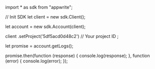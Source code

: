import * as sdk from "appwrite";

// Init SDK
let client = new sdk.Client();

let account = new sdk.Account(client);

client
    .setProject('5df5acd0d48c2') // Your project ID
;

let promise = account.getLogs();

promise.then(function (response) {
    console.log(response);
}, function (error) {
    console.log(error);
});